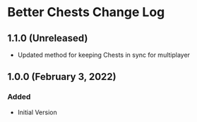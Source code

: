 ﻿# Better Chests Change Log

## 1.1.0 (Unreleased)

* Updated method for keeping Chests in sync for multiplayer

## 1.0.0 (February 3, 2022)

### Added

* Initial Version